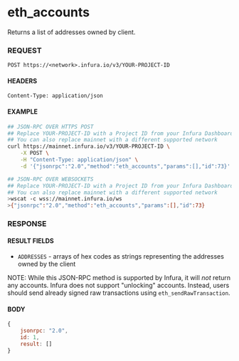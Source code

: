 # eth_accounts

Returns a list of addresses owned by client.

### REQUEST

`POST https://<network>.infura.io/v3/YOUR-PROJECT-ID`

#### HEADERS

`Content-Type: application/json`

#### EXAMPLE
```bash
## JSON-RPC OVER HTTPS POST
## Replace YOUR-PROJECT-ID with a Project ID from your Infura Dashboard
## You can also replace mainnet with a different supported network
curl https://mainnet.infura.io/v3/YOUR-PROJECT-ID \
    -X POST \
    -H "Content-Type: application/json" \
    -d '{"jsonrpc":"2.0","method":"eth_accounts","params":[],"id":73}'

## JSON-RPC OVER WEBSOCKETS
## Replace YOUR-PROJECT-ID with a Project ID from your Infura Dashboard
## You can also replace mainnet with a different supported network
>wscat -c wss://mainnet.infura.io/ws 
>{"jsonrpc":"2.0","method":"eth_accounts","params":[],"id":73}
```

### RESPONSE

#### RESULT FIELDS

- `ADDRESSES` - arrays of hex codes as strings representing the addresses owned by the client

NOTE: While this JSON-RPC method is supported by Infura, it will *not* return any accounts.  Infura does not support "unlocking" accounts.  Instead, users should send already signed raw 
transactions using `eth_sendRawTransaction`.

#### BODY

```js
{
    jsonrpc: "2.0",
    id: 1,
    result: []
}
```
